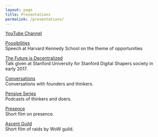 ```yaml
---
layout: page
title: Presentations
permalink: /presentations/
---
```


<a href="https://youtube.com/@linkdaniel">YouTube Channel</a>
<br>

[Possibilities](/possibilities)
<br>
Speech at Harvard Kennedy School on the theme of opportunities

[The Future is Decentralized](/stanfordshapers) 
<br>
Talk given at Stanford University for Stanford Digital Shapers society in early 2017.

[Conversations](/conversations)
<br>
Conversations with founders and thinkers.

[Pensive Series](/pensive)
<br>
Podcasts of thinkers and doers.

[Presence](/presence)
<br>
Short film on presence.

[Ascent Guild](/ascentguild)
<br>
Short film of raids by WoW guild.


